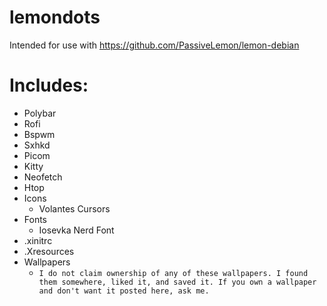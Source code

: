 # lemondots
Intended for use with https://github.com/PassiveLemon/lemon-debian </br>

# Includes: </br>
 - Polybar
 - Rofi
 - Bspwm
 - Sxhkd
 - Picom
 - Kitty
 - Neofetch
 - Htop
 - Icons
   - Volantes Cursors
 - Fonts
   - Iosevka Nerd Font
 - .xinitrc
 - .Xresources
 - Wallpapers
   - `I do not claim ownership of any of these wallpapers. I found them somewhere, liked it, and saved it. If you own a wallpaper and don't want it posted here, ask me.`
